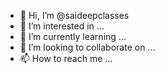- 👋 Hi, I’m @saideepclasses
- 👀 I’m interested in ...
- 🌱 I’m currently learning ...
- 💞️ I’m looking to collaborate on ...
- 📫 How to reach me ...

<!---
saideepclasses/saideepclasses is a ✨ special ✨ repository because its `README.md` (this file) appears on your GitHub profile.
You can click the Preview link to take a look at your changes.
--->
